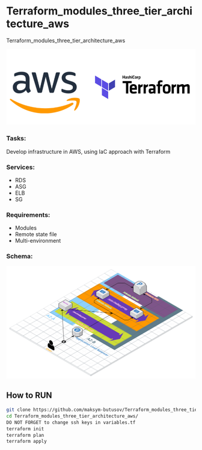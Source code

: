 # Terraform_modules_three_tier_architecture_aws
Terraform_modules_three_tier_architecture_aws

![](images/wallper.png  )

### Tasks:
Develop infrastructure in AWS, using IaC approach with Terraform
### Services:
- RDS
- ASG
- ELB
- SG
### Requirements:
- Modules
- Remote state file
- Multi-environment

### Schema:

![](images/three_tier_architecture_aws.png  )

## How to RUN
```sh
git clone https://github.com/maksym-butusov/Terraform_modules_three_tier_architecture_aws
cd Terraform_modules_three_tier_architecture_aws/
DO NOT FORGET to change ssh keys in variables.tf
terraform init
terraform plan
terraform apply
```